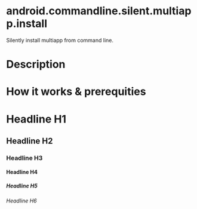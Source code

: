# android.commandline.silent.multiapp.install
Silently install multiapp from command line.

# Description


# How it works & prerequities

# Headline H1
## Headline H2
### Headline H3
#### Headline H4
##### Headline H5
###### Headline H6
